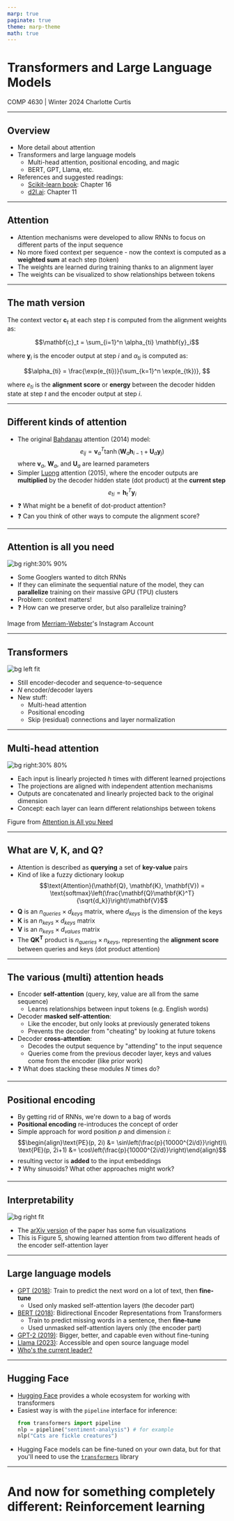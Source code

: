 ```yaml
---
marp: true
paginate: true
theme: marp-theme
math: true
---
```


<!-- 
_class: invert lead
_paginate: skip
 -->

# Transformers and Large Language Models

COMP 4630 | Winter 2024
Charlotte Curtis

---

## Overview
- More detail about attention
- Transformers and large language models
    - Multi-head attention, positional encoding, and magic
    - BERT, GPT, Llama, etc.
- References and suggested readings:
    - [Scikit-learn book](https://librarysearch.mtroyal.ca/discovery/fulldisplay?context=L&vid=01MTROYAL_INST:02MTROYAL_INST&search_scope=MRULibrary&isFrbr=true&tab=MRULibraryResources&docid=alma9923265933604656): Chapter 16
    - [d2l.ai](https://d2l.ai/): Chapter 11

---

## Attention
- Attention mechanisms were developed to allow RNNs to focus on different parts of the input sequence
- No more fixed context per sequence - now the context is computed as a **weighted sum** at each step (token)
- The weights are learned during training thanks to an alignment layer
- The weights can be visualized to show relationships between tokens

---

## The math version
The context vector $\mathbf{c}_t$ at each step $t$ is computed from the alignment weights as:

$$\mathbf{c}_t = \sum_{i=1}^n \alpha_{ti} \mathbf{y}_i$$

where $\mathbf{y}_i$ is the encoder output at step $i$ and $\alpha_{ti}$ is computed as:

$$\alpha_{ti} = \frac{\exp(e_{ti})}{\sum_{k=1}^n \exp(e_{tk})}, $$

where $e_{ti}$ is the **alignment score** or **energy** between the decoder hidden state at step $t$ and the encoder output at step $i$.

---

## Different kinds of attention
- The original [Bahdanau](https://arxiv.org/abs/1409.0473) attention (2014) model:
    $$e_{ij} = \mathbf{v}_a^T \tanh(\mathbf{W}_a\mathbf{h}_{i-1}  + \mathbf{U}_a\mathbf{y}_j)$$
    where $\mathbf{v}_a$, $\mathbf{W}_a$, and $\mathbf{U}_a$ are learned parameters
- Simpler [Luong](https://arxiv.org/abs/1508.04025) attention (2015), where the encoder outputs are **multiplied** by the decoder hidden state (dot product) at the **current step**
    $$e_{ti} = \mathbf{h}_t^T \mathbf{y}_{i}$$
- :question: What might be a benefit of dot-product attention?
- :question: Can you think of other ways to compute the alignment score?

---

## Attention is all you need

![bg right:30% 90%](figs/buff.png)

- Some Googlers wanted to ditch RNNs
- If they can eliminate the sequential nature of the model, they can **parallelize** training on their massive GPU (TPU) clusters
- Problem: context matters!
- :question: How can we preserve order, but also parallelize training?

<footer>Image from <a href="https://www.instagram.com/p/C4BD3Larvun/">Merriam-Webster</a>'s Instagram Account</footer>

---

## Transformers

![bg left fit](figs/fig16-8.png)

- Still encoder-decoder and sequence-to-sequence
- $N$ encoder/decoder layers
- New stuff:
    - Multi-head attention
    - Positional encoding  
    - Skip (residual) connections and layer normalization

---

## Multi-head attention
![bg right:30% 80%](figs/multi-head_attention.png)

- Each input is linearly projected $h$ times with different learned projections
- The projections are aligned with independent attention mechanisms
- Outputs are concatenated and linearly projected back to the original dimension
- Concept: each layer can learn different relationships between tokens

<footer>Figure from <a href="https://arxiv.org/abs/1706.03762">Attention is All you Need</a></footer>

---

## What are V, K, and Q?
- Attention is described as **querying** a set of **key-value** pairs
- Kind of like a fuzzy dictionary lookup
    $$\text{Attention}(\mathbf{Q}, \mathbf{K}, \mathbf{V}) = \text{softmax}\left(\frac{\mathbf{Q}\mathbf{K}^T}{\sqrt{d_k}}\right)\mathbf{V}$$
- $\mathbf{Q}$ is an $n_{queries} \times d_{keys}$ matrix, where $d_{keys}$ is the dimension of the keys
- $\mathbf{K}$ is an $n_{keys} \times d_{keys}$ matrix
- $\mathbf{V}$ is an $n_{keys} \times d_{values}$ matrix
- The $\mathbf{QK^T}$ product is $n_{queries} \times n_{keys}$, representing the **alignment score** between queries and keys (dot product attention)

---

## The various (multi) attention heads
- Encoder **self-attention** (query, key, value are all from the same sequence)
    - Learns relationships between input tokens (e.g. English words)
- Decoder **masked self-attention**:
    - Like the encoder, but only looks at previously generated tokens
    - Prevents the decoder from "cheating" by looking at future tokens
- Decoder **cross-attention**:
    - Decodes the output sequence by "attending" to the input sequence
    - Queries come from the previous decoder layer, keys and values come from the encoder (like prior work)
- :question: What does stacking these modules $N$ times do?

---

## Positional encoding
- By getting rid of RNNs, we're down to a bag of words
- **Positional encoding** re-introduces the concept of order
- Simple approach for word position $p$ and dimension $i$:
    $$\begin{align}\text{PE}(p, 2i) &= \sin\left(\frac{p}{10000^{2i/d}}\right)\\
    \text{PE}(p, 2i+1) &= \cos\left(\frac{p}{10000^{2i/d}}\right)\end{align}$$
- resulting vector is **added** to the input embeddings
- :question: Why sinusoids? What other approaches might work?

---

## Interpretability
![bg right fit](figs/attention-viz.png)

- The [arXiv version](https://arxiv.org/pdf/1706.03762v7.pdf) of the paper has some fun visualizations
- This is Figure 5, showing learned attention from two different heads of the encoder self-attention layer

---

## Large language models
- [GPT (2018)](https://openai.com/research/language-unsupervised): Train to predict the next word on a lot of text, then **fine-tune**
    - Used only masked self-attention layers (the decoder part)
- [BERT (2018)](https://arxiv.org/abs/1810.04805): Bidirectional Encoder Representations from Transformers
    - Train to predict missing words in a sentence, then **fine-tune**
    - Used unmasked self-attention layers only (the encoder part)
- [GPT-2 (2019)](https://openai.com/research/language-unsupervised): Bigger, better, and capable even without fine-tuning
- [Llama (2023)](https://arxiv.org/abs/2302.13971): Accessible and open source language model
- [Who's the current leader?](https://gluebenchmark.com/leaderboard)

---

## Hugging Face
- [Hugging Face](https://huggingface.co/) provides a whole ecosystem for working with transformers
- Easiest way is with the `pipeline` interface for inference:
    ```python
    from transformers import pipeline
    nlp = pipeline("sentiment-analysis") # for example
    nlp("Cats are fickle creatures")
    ```
- Hugging Face models can be fine-tuned on your own data, but for that you'll need to use the [`transformers`](https://huggingface.co/transformers/) library

---

<!-- 
_class: invert lead
_paginate: skip
 -->
# And now for something completely different: Reinforcement learning